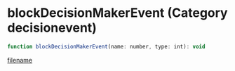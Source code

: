 # blockDecisionMakerEvent (Category decisionevent)

```js
function blockDecisionMakerEvent(name: number, type: int): void
```

[filename](blockDecisionMakerEvent_m.md ':include')